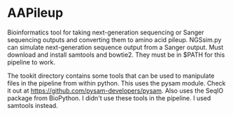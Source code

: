 # AAPileup
Bioinformatics tool for taking next-generation sequencing or Sanger sequencing outputs and converting them to amino acid pileup.
NGSsim.py can simulate next-generation sequence output from a Sanger output.
Must download and install samtools and bowtie2.  They must be in $PATH for this pipeline to work.

The tookit directory contains some tools that can be used to manipulate files in the pipeline from within python.
This uses the pysam module.  Check it out at https://github.com/pysam-developers/pysam.
Also uses the SeqIO package from BioPython.
I didn't use these tools in the pipeline.  I used samtools instead.
